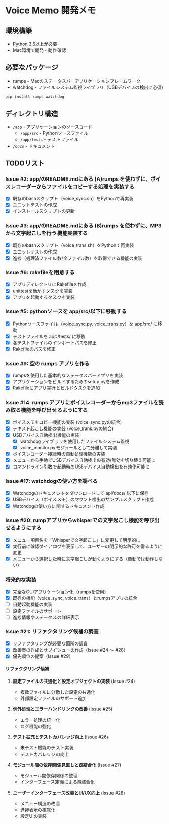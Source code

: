 # Voice Memo 開発メモ

## 環境構築

- Python 3.6以上が必要
- Mac環境で開発・動作確認

## 必要なパッケージ

- rumps - Macのステータスバーアプリケーションフレームワーク
- watchdog - ファイルシステム監視ライブラリ（USBデバイスの検出に必須）

```
pip install rumps watchdog
```

## ディレクトリ構造

- `/app` - アプリケーションのソースコード
  - `/app/src` - Pythonソースファイル
  - `/app/tests` - テストファイル
- `/docs` - ドキュメント

## TODOリスト

### Issue #2: app/のREADME.mdにある (A)rumps を使わずに、ボイスレコーダーからファイルをコピーする処理を実装する

- [x] 既存のbashスクリプト（voice_sync.sh）をPythonで再実装
- [x] ユニットテストの作成
- [x] インストールスクリプトの更新

### Issue #3: app/のREADME.mdにある (B)rumps を使わずに、MP3 から文字起こしを行う機能実装する

- [x] 既存のbashスクリプト（voice_trans.sh）をPythonで再実装
- [x] ユニットテストの作成
- [x] 進捗（処理済ファイル数/全ファイル数）を取得できる機能の実装

### Issue #6: rakefileを用意する

- [x] アプリディレクトリにRakefileを作成
- [x] unittestを動かすタスクを実装
- [x] アプリを起動するタスクを実装

### Issue #5: pythonソースを app/src/以下に移動する

- [x] Pythonソースファイル（voice_sync.py, voice_trans.py）を app/src/ に移動
- [x] テストファイルを app/tests/ に移動
- [x] 各テストファイルのインポートパスを修正
- [x] Rakefileのパスを修正

### Issue #9: 空の rumps アプリを作る

- [x] rumpsを使用した基本的なステータスバーアプリを実装
- [x] アプリケーションをビルドするためのsetup.pyを作成
- [x] Rakefileにアプリ実行とビルドタスクを追加

### Issue #14: rumps アプリにボイスレコーダーからmp3ファイルを読み取る機能を呼び出せるようにする

- [x] ボイスメモをコピー機能の実装 (voice_sync.pyの統合)
- [x] テキスト起こし機能の実装 (voice_trans.pyの統合)
- [x] USBデバイス自動検出機能の実装
  - [x] watchdogライブラリを使用したファイルシステム監視
  - [x] voice_monitor.pyモジュールとして分離して実装
- [x] ボイスレコーダー接続時の自動処理機能の実装
- [x] メニューから手動でUSBデバイス自動検出の有効/無効を切り替え可能に
- [x] コマンドライン引数で起動時のUSBデバイス自動検出を有効化可能に

### Issue #17: watchdogの使い方を調べる

- [x] Watchdogのドキュメントをダウンロードして api/docs/ 以下に保存
- [x] USBデバイス（ボイスメモ）のマウント検出のサンプルスクリプト作成
- [x] Watchdogの使い方に関するドキュメント作成

### Issue #20: rumpアプリからwhisperでの文字起こし機能を呼び出せるようにする

- [x] メニュー項目名を「Whisperで文字起こし」に変更して明示的に
- [x] 実行前に確認ダイアログを表示して、ユーザーの明示的な許可を得るように変更
- [x] メニューから選択した時に文字起こしが動くようにする（自動では動作しない）

### 将来的な実装

- [x] 完全なGUIアプリケーション化（rumpsを使用）
- [x] 既存の機能（voice_sync, voice_trans）とrumpsアプリの統合
- [ ] 自動起動機能の実装
- [ ] 設定ファイルのサポート
- [ ] 進捗情報やステータスの詳細表示

### Issue #21: リファクタリング候補の調査

- [x] リファクタリングが必要な箇所の調査
- [x] 改善案の作成とサブイシューの作成（Issue #24 〜 #28）
- [x] 優先順位の提案（Issue #29）

#### リファクタリング候補

1. **設定ファイルの共通化と設定オブジェクトの実装** (Issue #24)
   - 複数ファイルに分散した設定の共通化
   - 外部設定ファイルのサポート追加

2. **例外処理とエラーハンドリングの改善** (Issue #25)
   - エラー処理の統一化
   - ログ機能の強化

3. **テスト拡充とテストカバレッジ向上** (Issue #26)
   - 未テスト機能のテスト実装
   - テストカバレッジの向上

4. **モジュール間の依存関係見直しと疎結合化** (Issue #27)
   - モジュール間依存関係の整理
   - インターフェース定義による疎結合化

5. **ユーザーインターフェース改善とUI/UX向上** (Issue #28)
   - メニュー構造の改善
   - 進捗表示の視覚化
   - 設定UIの実装
